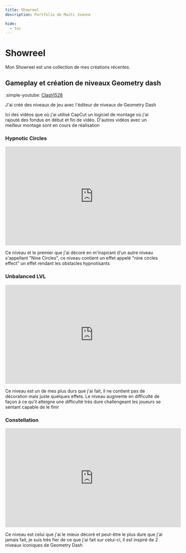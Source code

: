 ```yaml
---
title: Showreel
description: Portfolio de Maïti Joanne

hide:
  - toc
---
```


# Showreel

Mon Showreel est une collection de mes créations récentes.

## Gameplay et création de niveaux Geometry dash

:simple-youtube: [Clash1528](https://www.youtube.com/@Clash1528CF)

J'ai créé des niveaux de jeu avec l'éditeur de niveaux de Geometry Dash

Ici des vidéos que où j'ai utilisé CapCut un logiciel de montage où j'ai rajouté des fondus en début et fin de vidéo. D'autres vidéos avec un meilleur montage sont en cours de réalisation 

### Hypnotic Circles

<iframe width="560" height="315" src="https://www.youtube.com/embed/VzL0i8vUexY?si=B016RHE15BqnekHs" title="YouTube video player" frameborder="0" allow="accelerometer; autoplay; clipboard-write; encrypted-media; gyroscope; picture-in-picture; web-share" referrerpolicy="strict-origin-when-cross-origin" allowfullscreen></iframe>


Ce niveau et le premier que j'ai décoré en m'inspirant d'un autre niveau s'appellant "Nine Circles", ce niveau contient un effet appelé "nine circles effect" un effet rendant les obstacles hypnotisants

### Unbalanced LVL

<iframe width="560" height="315" src="https://www.youtube.com/embed/HyU-7vt8wnY?si=nstgx3RDaF4OJakb" title="YouTube video player" frameborder="0" allow="accelerometer; autoplay; clipboard-write; encrypted-media; gyroscope; picture-in-picture; web-share" referrerpolicy="strict-origin-when-cross-origin" allowfullscreen></iframe>

Ce niveau est un de mes plus durs que j'ai fait, il ne contient pas de décoration mais juste quelques effets. Le niveau augmente en difficulté de façon à ce qu'il atteigne une difficulté très dure challengeant les joueurs se sentant capable de le finir

### Constellation


<iframe width="560" height="315" src="https://www.youtube.com/embed/D73-slVeC6Q?si=QdVyS5-rnz8R7_YI" title="YouTube video player" frameborder="0" allow="accelerometer; autoplay; clipboard-write; encrypted-media; gyroscope; picture-in-picture; web-share" referrerpolicy="strict-origin-when-cross-origin" allowfullscreen></iframe>

Ce niveau est celui que j'ai le mieux décoré et peut-être le plus dure que j'ai jamais fait, je suis très fier de ce que j'ai fait sur celui-ci, il est inspiré de 2 niveaux iconiques de Geometry Dash